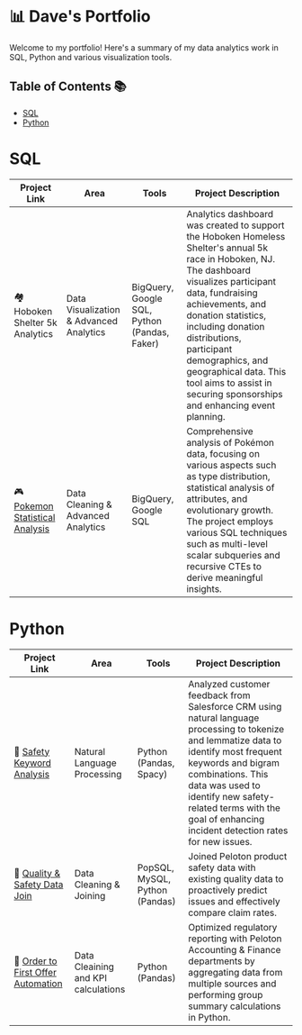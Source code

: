 # 📊 Dave's Portfolio

Welcome to my portfolio! Here's a summary of my data analytics work in SQL, Python and various visualization tools.

## Table of Contents 📚

- [SQL](https://github.com/ddibara5/Portfolio-Guide/edit/main/README.md#sql)
- [Python](https://github.com/ddibara5/Portfolio-Guide/edit/main/README.md#sql)

# SQL
| Project Link | Area | Tools | Project Description |
| ------------ | ---- | ----- | ------------------- |
| 🏘️ Hoboken Shelter 5k Analytics | Data Visualization & Advanced Analytics | BigQuery, Google SQL, Python (Pandas, Faker) | Analytics dashboard was created to support the Hoboken Homeless Shelter's annual 5k race in Hoboken, NJ. The dashboard visualizes participant data, fundraising achievements, and donation statistics, including donation distributions, participant demographics, and geographical data. This tool aims to assist in securing sponsorships and enhancing event planning.
| 🎮 [Pokemon Statistical Analysis](https://github.com/ddibara5/pokemon-analysis) | Data Cleaning & Advanced Analytics | BigQuery, Google SQL | Comprehensive analysis of Pokémon data, focusing on various aspects such as type distribution, statistical analysis of attributes, and evolutionary growth. The project employs various SQL techniques such as multi-level scalar subqueries and recursive CTEs to derive meaningful insights. 

# Python

| Project Link | Area | Tools | Project Description |
| ------------ | ---- | ----- | ------------------- |
| 🦺 [Safety Keyword Analysis](https://github.com/ddibara5/safety-keywords) | Natural Language Processing | Python (Pandas, Spacy) | Analyzed customer feedback from Salesforce CRM using natural language processing to tokenize and lemmatize data to identify most frequent keywords and bigram combinations. This data was used to identify new safety-related terms with the goal of enhancing incident detection rates for new issues.
| 🧷 [Quality & Safety Data Join](https://github.com/ddibara5/quality-data-join) | Data Cleaning & Joining | PopSQL, MySQL, Python (Pandas) | Joined Peloton product safety data with existing quality data to proactively predict issues and effectively compare claim rates. 
| 🚚 [Order to First Offer Automation](https://github.com/ddibara5/order-to-first-offer) | Data Cleaining and KPI calculations | Python (Pandas) | Optimized regulatory reporting with Peloton Accounting & Finance departments by aggregating data from multiple sources and performing group summary calculations in Python.
